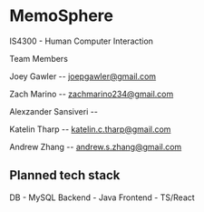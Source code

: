 # MemoSphere

IS4300 - Human Computer Interaction

Team Members

Joey Gawler -- joepgawler@gmail.com

Zach Marino -- zachmarino234@gmail.com

Alexzander Sansiveri --

Katelin Tharp -- katelin.c.tharp@gmail.com

Andrew Zhang -- andrew.s.zhang@gmail.com

## Planned tech stack
DB - MySQL
Backend - Java
Frontend - TS/React

